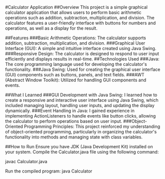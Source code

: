 #Calculator Application
##Overview
This project is a simple graphical calculator application that allows users to perform basic arithmetic operations such as addition, subtraction, multiplication, and division. The calculator features a user-friendly interface with buttons for numbers and operations, as well as a display for the result.

##Features
###Basic Arithmetic Operations: The calculator supports addition, subtraction, multiplication, and division.
###Graphical User Interface (GUI): A simple and intuitive interface created using Java Swing.
###Responsive Design: The calculator is designed to respond to user input efficiently and displays results in real-time.
##Technologies Used
###Java: The core programming language used for developing the calculator's functionality.
###Java Swing: Used for creating the graphical user interface (GUI) components such as buttons, panels, and text fields.
###AWT (Abstract Window Toolkit): Utilized for handling GUI components and events.



##What I Learned
###GUI Development with Java Swing: I learned how to create a responsive and interactive user interface using Java Swing, which included managing layout, handling user inputs, and updating the display dynamically.
###Event Handling in Java: I gained experience in implementing ActionListeners to handle events like button clicks, allowing the calculator to perform operations based on user input.
###Object-Oriented Programming Principles: This project reinforced my understanding of object-oriented programming, particularly in organizing the calculator's functionality into methods and managing state with class variables.

##How to Run
Ensure you have JDK (Java Development Kit) installed on your system.
Compile the Calculator.java file using the following command:

javac Calculator.java

Run the compiled program:
java Calculator



